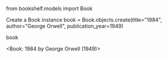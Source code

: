 from bookshelf.models import Book

Create a Book instance
book = Book.objects.create(title="1984", author="George Orwell", publication_year=1949)

book

<Book: 1984 by George Orwell (1949)>
